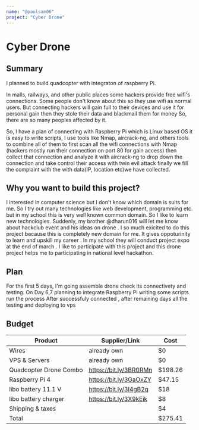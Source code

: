 ```yaml
---
name: "@paulsam06"
project: "Cyber Drone"
---
```


# Cyber Drone

## Summary

I planned to build quadcopter with integraton of raspberry Pi.

In malls, railways, and other public places some hackers provide free wifi's connections. Some people don't know about this so they use wifi as normal users. But connecting hackers will gain full to their devices and use it for personal gain then they stole their data and blackmail them for money So, there are so many peoples affected by it.

So, I have a plan of connecting with Raspberry Pi which is Linux based OS it is easy to write scripts, I use tools like Nmap, aircrack-ng, and others tools to combine all of them to first scan all the wifi connections with Nmap (hackers mostly run their connection on port 80 for gain access) then collect that connection and analyze it with aircrack-ng to drop down the connection and take control their access with twin evil attack finally we fill the complaint with the with data(IP, location etc)we have collected.


## Why you want to build this project?
I interested in computer science but I don't know which domain is suits for me. So I try out many technologies like web development, programming etc. but in my school this is very well known common domain. So I like to learn new technologies. Suddenly, my brother @dharun016  will let me know about hackclub event and his ideas on drone . I so much exicited to do this project because this is completely new domain for me. It gives oppoturinity to learn and upskill my career . In my school they will conduct project expo at the end of march . I like to participate with this project and this drone project helps me to participating in national level hackathon.
 
## Plan

For the first 5 days, I'm going assemble drone check its connectivety and testing. On Day 6,7 planning to integrate Raspberry Pi writing some scripts run the process After successfuly connected , after remaining days all the testing and deploying to vps 

## Budget

| Product                  | Supplier/Link                         | Cost   |
| ------------------------ | ------------------------------------- | ------ |
| Wires                    |   already own                         | $0     |
| VPS & Servers            |   already own                         | $0     |
| Quadcopter Drone Combo   | https://bit.ly/3BR0RMn                | $198.26|
| Raspberry Pi 4           | https://bit.ly/3GaOxZY                | $47.15 |
| libo battery 11.1 V      | https://bit.ly/3I4gB2q                | $18    |
| libo battery charger     | https://bit.ly/3X9kEik                | $8  |
| Shipping & taxes         |                                       | $4     |
| Total                    |                                       | $275.41|
